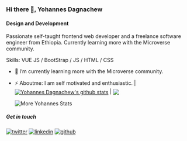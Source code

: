 ### Hi there 👋, Yohannes Dagnachew
#### Design and Development
 Passionate self-taught frontend  web developer and a freelance software engineer from Ethiopia. Currently learning more with the Microverse community.

Skills: VUE JS / BootStrap / JS / HTML / CSS

- 🔭 I’m currently learning more with the Microverse community.
 
- ⚡ Aboutme:  I am self motivated and enthusiastic.
|<a href="https://github.com/yohannesdagnachew/github-readme-stats"><img align="center" src="https://github-readme-stats.vercel.app/api?username=yohannesdagnachew&show_icons=true&include_all_commits=true&theme=blue-green&hide_border=true" alt="Yohannes Dagnachew's github stats" /></a> | <a href="https://github.com/yohannesdagnachew/github-readme-stats">
<img align="center" src="https://github-readme-stats.vercel.app/api/top-langs/?username=yohannesdagnachew&layout=compact&theme=blue-green&hide_border=true" /></a> <p><img align="center" src="https://github-readme-streak-stats.herokuapp.com/?user=yohannesdagnachew&theme=blue-green" alt="More Yohannes Stats" /></p>
</a>


##### Get in touch
<p>
  <a href="https://twitter.com/Jod99712013?t=IEPY79ojvcMGk4OohBaWxQ&s=09"><img src="https://img.icons8.com/color/50/111111/twitter-squared.png" alt="twitter"/></a>
  <a href="linkedin.com/in/yohannes-dagnachew-5b163a236"><img src="https://img.icons8.com/color/50/111111/linkedin.png" alt="linkedin"/></a>
  <a href="https://github.com/yohannesdagnachew"><img src="https://img.icons8.com/color/50/111111/github.png" alt="github"/></a>
</p>
